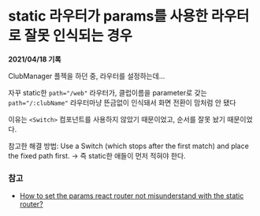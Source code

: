 # static 라우터가 params를 사용한 라우터로 잘못 인식되는 경우

**2021/04/18 기록**

ClubManager 플젝을 하던 중, 라우터를 설정하는데...

자꾸 static한 `path="/web"` 라우터가, 클럽이름을 parameter로 갖는 `path="/:clubName"` 라우터마냥 뜬금없이 인식돼서 화면 전환이 맘처럼 안 됐다

이유는 `<Switch>` 컴포넌트를 사용하지 않았기 때문이었고, 순서를 잘못 놨기 때문이었다.

참고한 해결 방법: Use a Switch (which stops after the first match) and place the fixed path first. -> 즉 static한 애들이 먼저 적혀야 한다.

### 참고
* [How to set the params react router not misunderstand with the static router?](https://stackoverflow.com/questions/51110111/how-to-set-the-params-react-router-not-misunderstand-with-the-static-router)
